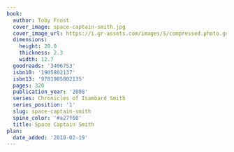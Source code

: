 ```yaml
---
book:
  author: Toby Frost
  cover_image: space-captain-smith.jpg
  cover_image_url: https://i.gr-assets.com/images/S/compressed.photo.goodreads.com/books/1328693446l/3406753._SX98_.jpg
  dimensions:
    height: 20.0
    thickness: 2.3
    width: 12.7
  goodreads: '3406753'
  isbn10: '1905802137'
  isbn13: '9781905802135'
  pages: 320
  publication_year: '2008'
  series: Chronicles of Isambard Smith
  series_position: '1'
  slug: space-captain-smith
  spine_color: '#a27f60'
  title: Space Captain Smith
plan:
  date_added: '2018-02-19'
---
```


